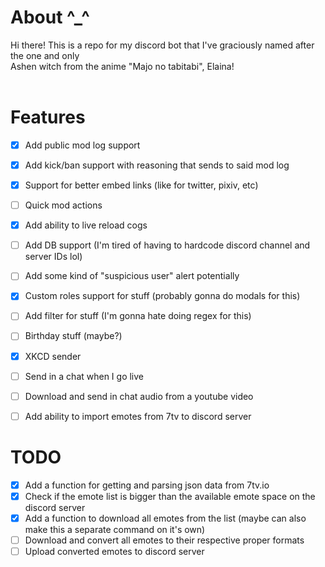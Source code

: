 # About ^_^

Hi there! This is a repo for my discord bot that I've graciously named after the one and only <br>
Ashen witch from the anime "Majo no tabitabi", Elaina! <br>
<br>

# Features

- [x] Add public mod log support
- [x] Add kick/ban support with reasoning that sends to said mod log
- [x] Support for better embed links (like for twitter, pixiv, etc)
- [ ] Quick mod actions
- [x] Add ability to live reload cogs
- [ ] Add DB support (I'm tired of having to hardcode discord channel and server IDs lol)
- [ ] Add some kind of "suspicious user" alert potentially
- [X] Custom roles support for stuff (probably gonna do modals for this)
- [ ] Add filter for stuff (I'm gonna hate doing regex for this)
- [ ] Birthday stuff (maybe?)
- [X] XKCD sender
- [ ] Send in a chat when I go live
- [ ] Download and send in chat audio from a youtube video
- [ ] Add ability to import emotes from 7tv to discord server


# TODO
- [X] Add a function for getting and parsing json data from 7tv.io
- [X] Check if the emote list is bigger than the available emote space on the discord server
- [X] Add a function to download all emotes from the list (maybe can also make this a separate command on it's own)
- [ ] Download and convert all emotes to their respective proper formats
- [ ] Upload converted emotes to discord server
